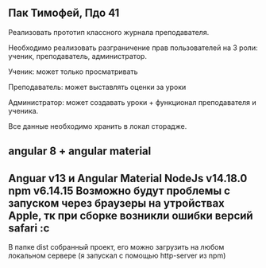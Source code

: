 Пак Тимофей, Пдо 41
-------------------------------------------------------------------
Реализовать прототип классного журнала
преподавателя.

Необходимо реализовать разграничение прав
пользователей на 3 роли: ученик, преподаватель,
администратор.

Ученик: может только просматривать

Преподаватель: может выставлять оценки за уроки

Администратор: может создавать уроки + функционал
преподавателя и ученика.

Все данные необходимо хранить в локал сторадже.

angular 8 + angular material
-------------------------------------------------------------------
Anguar v13 и Angular Material
NodeJs v14.18.0
npm v6.14.15
Возможно будут проблемы с запуском через браузеры на утройствах Apple, тк при сборке возникли ошибки версий safari :c 
-------------------------------------------------------------------
В папке dist собранный проект, его можно загрузить на любом локальном сервере (я запускал с помощью http-server из npm)